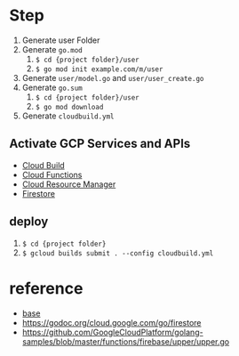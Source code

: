 # Step
1. Generate user Folder
2. Generate `go.mod`
    1. `$ cd {project folder}/user`
    2. `$ go mod init example.com/m/user`
3. Generate `user/model.go` and `user/user_create.go`
4. Generate `go.sum`
    1. `$ cd {project folder}/user`
    2. `$ go mod download`
5. Generate `cloudbuild.yml`

## Activate GCP Services and APIs
- [Cloud Build](https://console.developers.google.com/apis/api/cloudbuild.googleapis.com/overview)
- [Cloud Functions](https://console.developers.google.com/apis/api/cloudfunctions.googleapis.com/overview)
- [Cloud Resource Manager](https://console.developers.google.com/apis/api/cloudresourcemanager.googleapis.com/overview)
- [Firestore](https://console.cloud.google.com/firestore)

## deploy
1. `$ cd {project folder}`
2. `$ gcloud builds submit . --config cloudbuild.yml`

# reference
- [base](https://github.com/r-konishi/cloud-functions-sample)
- https://godoc.org/cloud.google.com/go/firestore
- https://github.com/GoogleCloudPlatform/golang-samples/blob/master/functions/firebase/upper/upper.go
